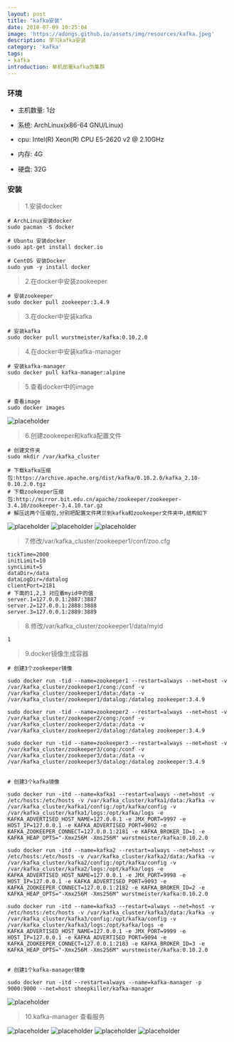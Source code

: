 ```yaml
---
layout: post
title: "kafka安装"
date: 2018-07-09 10:25:04
image: 'https://adongs.github.io/assets/img/resources/kafka.jpeg'
description: 学习kafka安装
category: 'kafka'
tags:
- kafka
introduction: 单机部署kafka伪集群
---
```



### 环境

- 主机数量: 1台

- 系统: ArchLinux(x86-64 GNU/Linux)

- cpu: Intel(R) Xeon(R) CPU E5-2620 v2 @ 2.10GHz

- 内存: 4G

- 硬盘: 32G

### 安装

> 1.安装docker

```shell
# ArchLinux安装docker
sudo pacman -S docker

# Ubuntu 安装docker
sudo apt-get install docker.io

# CentOS 安装Docker
sudo yum -y install docker
```

> 2.在docker中安装zookeeper

```shell
# 安装zookeeper
sudo docker pull zookeeper:3.4.9
```

> 3.在docker中安装kafka

```shell
# 安装kafka
sudo docker pull wurstmeister/kafka:0.10.2.0

```

> 4.在docker中安装kafka-manager

```shell
# 安装kafka-manager
sudo docker pull kafka-manager:alpine
```

> 5.查看docker中的image

```shell
# 查看image
sudo docker images
```
![placeholder](https://adongs.github.io/assets/img/blog/kafka/1.png "kafka")

> 6.创建zookeeper和kafka配置文件

```shell
# 创建文件夹
sudo mkdir /var/kafka_cluster

# 下载kafka压缩包:https://archive.apache.org/dist/kafka/0.10.2.0/kafka_2.10-0.10.2.0.tgz
# 下载zookeeper压缩包:http://mirror.bit.edu.cn/apache/zookeeper/zookeeper-3.4.10/zookeeper-3.4.10.tar.gz
# 解压这两个压缩包,分别把配置文件拷贝到kafka和zookeeper文件夹中,结构如下
```
![placeholder](https://adongs.github.io/assets/img/blog/kafka/5.png "kafka")
![placeholder](https://adongs.github.io/assets/img/blog/kafka/3.png "kafka")
![placeholder](https://adongs.github.io/assets/img/blog/kafka/4.png "kafka")



> 7.修改/var/kafka_cluster/zookeeper1/conf/zoo.cfg

```
tickTime=2000
initLimit=10
syncLimit=5
dataDir=/data
dataLogDir=/datalog
clientPort=2181
# 下面的1,2,3 对应着myid中的值
server.1=127.0.0.1:2887:3887 
server.2=127.0.0.1:2888:3888
server.3=127.0.0.1:2889:3889
```

> 8.修改/var/kafka_cluster/zookeeper1/data/myid

```
1
```

> 9.docker镜像生成容器

```shell
# 创建3个zookeeper镜像

sudo docker run -tid --name=zookeeper1 --restart=always --net=host -v /var/kafka_cluster/zookeeper1/cong:/conf -v /var/kafka_cluster/zookeeper1/data:/data -v /var/kafka_cluster/zookeeper1/datalog:/datalog zookeeper:3.4.9

sudo docker run -tid --name=zookeeper2 --restart=always --net=host -v /var/kafka_cluster/zookeeper2/cong:/conf -v /var/kafka_cluster/zookeeper2/data:/data -v /var/kafka_cluster/zookeeper2/datalog:/datalog zookeeper:3.4.9

sudo docker run -tid --name=zookeeper3 --restart=always --net=host -v /var/kafka_cluster/zookeeper3/cong:/conf -v /var/kafka_cluster/zookeeper3/data:/data -v /var/kafka_cluster/zookeeper3/datalog:/datalog zookeeper:3.4.9


# 创建3个kafka镜像

sudo docker run -itd --name=kafka1 --restart=always --net=host -v /etc/hosts:/etc/hosts -v /var/kafka_cluster/kafka1/data:/kafka -v /var/kafka_cluster/kafka1/config:/opt/kafka/config -v /var/kafka_cluster/kafka1/logs:/opt/kafka/logs -e KAFKA_ADVERTISED_HOST_NAME=127.0.0.1 -e JMX_PORT=9997 -e HOST_IP=127.0.0.1 -e KAFKA_ADVERTISED_PORT=9092 -e KAFKA_ZOOKEEPER_CONNECT=127.0.0.1:2181 -e KAFKA_BROKER_ID=1 -e KAFKA_HEAP_OPTS="-Xmx256M -Xms256M" wurstmeister/kafka:0.10.2.0

sudo docker run -itd --name=kafka2 --restart=always --net=host -v /etc/hosts:/etc/hosts -v /var/kafka_cluster/kafka2/data:/kafka -v /var/kafka_cluster/kafka2/config:/opt/kafka/config -v /var/kafka_cluster/kafka2/logs:/opt/kafka/logs -e KAFKA_ADVERTISED_HOST_NAME=127.0.0.1 -e JMX_PORT=9998 -e HOST_IP=127.0.0.1 -e KAFKA_ADVERTISED_PORT=9093 -e KAFKA_ZOOKEEPER_CONNECT=127.0.0.1:2182 -e KAFKA_BROKER_ID=2 -e KAFKA_HEAP_OPTS="-Xmx256M -Xms256M" wurstmeister/kafka:0.10.2.0

sudo docker run -itd --name=kafka3 --restart=always --net=host -v /etc/hosts:/etc/hosts -v /var/kafka_cluster/kafka3/data:/kafka -v /var/kafka_cluster/kafka3/config:/opt/kafka/config -v /var/kafka_cluster/kafka3/logs:/opt/kafka/logs -e KAFKA_ADVERTISED_HOST_NAME=127.0.0.1 -e JMX_PORT=9999 -e HOST_IP=127.0.0.1 -e KAFKA_ADVERTISED_PORT=9094 -e KAFKA_ZOOKEEPER_CONNECT=127.0.0.1:2183 -e KAFKA_BROKER_ID=3 -e KAFKA_HEAP_OPTS="-Xmx256M -Xms256M" wurstmeister/kafka:0.10.2.0


# 创建1个kafka-manager镜像

sudo docker run -itd --restart=always --name=kafka-manager -p 9000:9000 --net=host sheepkiller/kafka-manager

```
![placeholder](https://adongs.github.io/assets/img/blog/kafka/2.png "kafka")


> 10.kafka-manager 查看服务

![placeholder](https://adongs.github.io/assets/img/blog/kafka/6.png "kafka")
![placeholder](https://adongs.github.io/assets/img/blog/kafka/7.png "kafka")
![placeholder](https://adongs.github.io/assets/img/blog/kafka/8.png "kafka")
![placeholder](https://adongs.github.io/assets/img/blog/kafka/9.png "kafka")




















